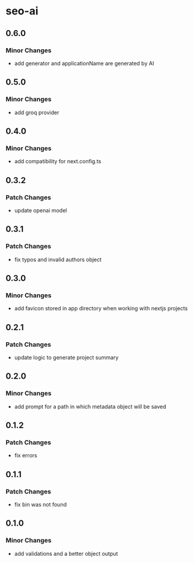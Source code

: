 # seo-ai

## 0.6.0

### Minor Changes

- add generator and applicationName are generated by AI

## 0.5.0

### Minor Changes

- add groq provider

## 0.4.0

### Minor Changes

- add compatibility for next.config.ts

## 0.3.2

### Patch Changes

- update openai model

## 0.3.1

### Patch Changes

- fix typos and invalid authors object

## 0.3.0

### Minor Changes

- add favicon stored in app directory when working with nextjs projects

## 0.2.1

### Patch Changes

- update logic to generate project summary

## 0.2.0

### Minor Changes

- add prompt for a path in which metadata object will be saved

## 0.1.2

### Patch Changes

- fix errors

## 0.1.1

### Patch Changes

- fix bin was not found

## 0.1.0

### Minor Changes

- add validations and a better object output
